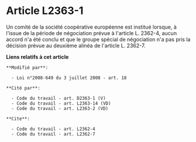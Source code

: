 # Article L2363-1

Un comité de la société coopérative européenne est institué lorsque, à l'issue de la période de négociation prévue à
l'article L. 2362-4, aucun accord n'a été conclu et que le groupe spécial de négociation n'a pas pris la décision prévue au
deuxième alinéa de l'article L. 2362-7.

**Liens relatifs à cet article**

	**Modifié par**:

	  - Loi n°2008-649 du 3 juillet 2008 - art. 18

	**Cité par**:

	  - Code du travail - art. D2363-1 (V)
	  - Code du travail - art. L2363-14 (VD)
	  - Code du travail - art. L2363-2 (VD)

	**Cite**:

	  - Code du travail - art. L2362-4
	  - Code du travail - art. L2362-7
